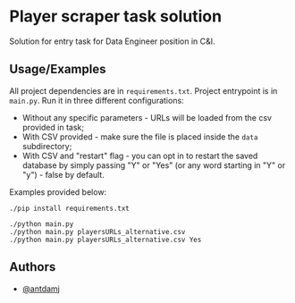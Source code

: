 
# Player scraper task solution

Solution for entry task for Data Engineer position in C&I.



## Usage/Examples

All project dependencies are in `requirements.txt`.
Project entrypoint is in `main.py`. Run it in three different configurations:

- Without any specific parameters - URLs will be loaded from the csv provided in task;
- With CSV provided - make sure the file is placed inside the `data` subdirectory;
- With CSV and "restart" flag - you can opt in to restart the saved database by simply passing "Y" or "Yes" (or any word starting in "Y" or "y") - false by default.

Examples provided below:

```console
./pip install requirements.txt

./python main.py
./python main.py playersURLs_alternative.csv
./python main.py playersURLs_alternative.csv Yes
```


## Authors

- [@antdamj](https://www.github.com/antdamj)


